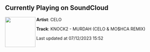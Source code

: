 ## Currently Playing on SoundCloud

[<img align="left" width="100" src="https://i1.sndcdn.com/artworks-DwvnZmLAkzGmzAq9-DrvDAQ-t500x500.jpg">](https://soundcloud.com/officialcelo/murdah-celo-moshca-remix)

**Artist**: CELO 

**Track**: KNOCK2 - MURDAH (CELO & MO$HCA REMIX)

Last updated at 07/12/2023 15:52
